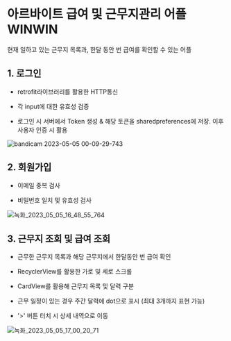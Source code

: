 # 아르바이트 급여 및 근무지관리 어플 WINWIN

현재 일하고 있는 근무지 목록과, 한달 동안 번 급여를 확인할 수 있는 어플

## 1. 로그인

* retrofit라이브러리를 활용한 HTTP통신

* 각 input에 대한 유효성 검증

* 로그인 시 서버에서 Token 생성 & 해당 토큰을 sharedpreferences에 저장. 이후 사용자 인증 시 활용

![bandicam 2023-05-05 00-09-29-743](https://user-images.githubusercontent.com/50603211/236253685-3cd6f889-2b0b-4c5c-8c84-9a3294e1080f.gif)

## 2. 회원가입

* 이메일 중복 검사

* 비밀번호 일치 및 유효성 검사

![녹화_2023_05_05_16_48_55_764](https://user-images.githubusercontent.com/50603211/236404066-70d5bf27-5e69-49e7-af2c-5ffc98e545e4.gif)

## 3. 근무지 조회 및 급여 조회

* 근무한 근무지 목록과 해당 근무지에서 한달동안 번 급여 확인

* RecyclerView를 활용한 가로 및 세로 스크롤

* CardView를 활용해 근무지 목록 및 달력 구분

* 근무 일정이 있는 경우 주간 달력에 dot으로 표시 (최대 3개까지 표현 가능)

* '>' 버튼 터치 시 상세 내역으로 이동

![녹화_2023_05_05_17_00_20_71](https://user-images.githubusercontent.com/50603211/236405870-34b6bf1c-5664-4525-a569-fd5b5f6e5c37.gif)


